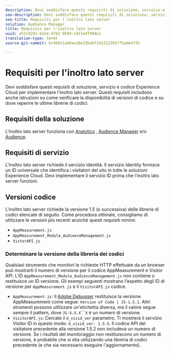 ```yaml
---
description: Devi soddisfare questi requisiti di soluzione, servizio e codice Experience Cloud per implementare l'inoltro lato server. Questi requisiti includono anche istruzioni su come verificare la disponibilità di versioni di codice e su dove reperire le ultime librerie di codici.
seo-description: Devi soddisfare questi requisiti di soluzione, servizio e codice Experience Cloud per implementare l'inoltro lato server. Questi requisiti includono anche istruzioni su come verificare la disponibilità di versioni di codice e su dove reperire le ultime librerie di codici.
seo-title: Requisiti per l'inoltro lato server
solution: Audience Manager
title: Requisiti per l'inoltro lato server
uuid: e52c9292-b2ed-4782-9594-c813e4f894e1
translation-type: tm+mt
source-git-commit: bc46011a48aa18e33ba6f1912223857f5a664f35

---
```



# Requisiti per l'inoltro lato server

Devi soddisfare questi requisiti di soluzione, servizio e codice Experience Cloud per implementare l'inoltro lato server. Questi requisiti includono anche istruzioni su come verificare la disponibilità di versioni di codice e su dove reperire le ultime librerie di codici.

## Requisiti della soluzione

L'inoltro lato server funziona con [Analytics](https://www.adobe.com/data-analytics-cloud/analytics.html) , [Audience Manager](https://www.adobe.com/data-analytics-cloud/audience-manager.html) e/o [Audience](https://marketing.adobe.com/resources/help/en_US/mcloud/audience_library.html).

## Requisiti di servizio

L'inoltro lato server richiede il servizio [](https://marketing.adobe.com/resources/help/en_US/mcvid/)identità. Il servizio Identity fornisce un ID universale che identifica i visitatori del sito in tutte le soluzioni Experience Cloud. Devi implementare il servizio ID prima che l’inoltro lato server funzioni.

## Versioni codice

L'inoltro lato server richiede la versione 1.5 (o successiva) delle librerie di codici elencate di seguito. Come procedura ottimale, consigliamo di utilizzare le versioni più recenti anziché questi requisiti minimi.

* `AppMeasurement.js`
* `AppMeasurement_Module_AudienceManagement.js`
* `VistorAPI.js`

### Determinare la versione della libreria dei codici

Qualsiasi strumento che monitori le richieste HTTP effettuate da un browser può mostrarti il numero di versione per il codice AppMeasurement e Visitor API. L'ID `AppMeasurement_Module_AudienceManagement.js` non contiene o restituisce un ID versione. Gli esempi seguenti mostrano l’aspetto degli ID di versione per `AppMeasurement.js` e il `VisitorAPI.js` codice.

* `AppMeasurement.js`: Il [Adobe Debugger](https://marketing.adobe.com/resources/help/en_US/sc/implement/debugger.html) restituisce la versione AppMeasurement come segue: `Version of Code | JS-1.5.1`. Altri strumenti possono utilizzare un'etichetta diversa, ma il valore segue sempre il pattern, dove `JS-X.X.X``X` è un numero di versione.
* `VisitorAPI.js`: Cercate il `d_visid_ver` parametro. Ti mostrerà il servizio Visitor ID in questo modo: `d_visid_ver: 1.5.5`. Il codice API del visitatore precedente alla versione 1.5.2 non includeva un numero di versione. Se i risultati del monitoraggio non restituiscono un numero di versione, è probabile che si stia utilizzando una libreria di codici precedente (e che sia necessario eseguire l'aggiornamento).
